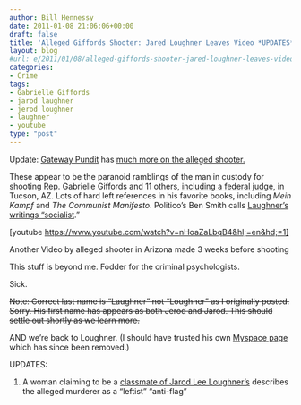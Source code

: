 ```yaml
---
author: Bill Hennessy
date: 2011-01-08 21:06:06+00:00
draft: false
title: 'Alleged Giffords Shooter: Jared Loughner Leaves Video *UPDATES*'
layout: blog
#url: e/2011/01/08/alleged-giffords-shooter-jared-loughner-leaves-video/
categories:
- Crime
tags:
- Gabrielle Giffords
- jarod laughner
- jerod loughner
- laughner
- youtube
type: "post"
---
```


Update: [Gateway Pundit](https://gatewaypundit.rightnetwork.com/) has [much more on the alleged shooter.](https://gatewaypundit.rightnetwork.com/2011/01/shooter-jarod-laughner/)

 

These appear to be the paranoid ramblings of the man in custody for shooting Rep. Gabrielle Giffords and 11 others, [including a federal judge](https://abovethelaw.com/2011/01/federal-judge-john-roll-among-victims-in-arizona-congresswoman-shooting/?utm_source=twitterfeed&utm_medium=twitter&utm_campaign=Feed:+abovethelaw+(Above+the+Law)&utm_content=Google+Feedfetcher), in Tucson, AZ. Lots of hard left references in his favorite books, including _Mein Kampf_ and _The Communist Manifesto_. Politico’s Ben Smith calls [Laughner’s writings “socialist](https://www.politico.com/blogs/bensmith/0111/Alleged_shooter_left_social_media_hints.html).”

   

[youtube https://www.youtube.com/watch?v=nHoaZaLbqB4&hl;=en&hd;=1]

Another Video by alleged shooter in Arizona made 3 weeks before shooting

 

This stuff is beyond me. Fodder for the criminal psychologists.

 

Sick. 

 

<strike>Note: Correct last name is “Laughner” not “Loughner” as I originally posted. Sorry. His first name has appears as both Jerod and Jarod. This should settle out shortly as we learn more.</strike>

 

AND we’re back to Loughner. (I should have trusted his own [Myspace page](https://www.businessinsider.com/jared-lee-loughner-2011-1) which has since been removed.)

 

UPDATES:

 

1. A woman claiming to be a [classmate of Jarod Lee Loughner’s](https://www.businessinsider.com/woman-who-says-she-went-to-school-with-alleged-shooter-says-he-met-giffords-in-2007-2011-1) describes the alleged murderer as a “leftist” “anti-flag” 
